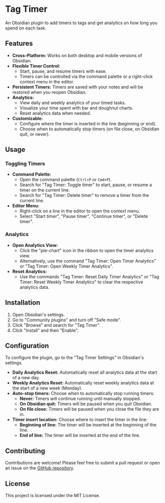 # Tag Timer

An Obsidian plugin to add timers to tags and get analytics on how long you spend on each task.

## Features

-   **Cross-Platform:** Works on both desktop and mobile versions of Obsidian.
-   **Flexible Timer Control:**
    -   Start, pause, and resume timers with ease.
    -   Timers can be controlled via the command palette or a right-click context menu in the editor.
-   **Persistent Timers:** Timers are saved with your notes and will be restored when you reopen Obsidian.
-   **Analytics:**
    -   View daily and weekly analytics of your timed tasks.
    -   Visualize your time spent with bar and doughnut charts.
    -   Reset analytics data when needed.
-   **Customizable:**
    -   Configure where the timer is inserted in the line (beginning or end).
    -   Choose when to automatically stop timers (on file close, on Obsidian quit, or never).

## Usage

### Toggling Timers

-   **Command Palette:**
    -   Open the command palette (`Ctrl+P` or `Cmd+P`).
    -   Search for "Tag Timer: Toggle timer" to start, pause, or resume a timer on the current line.
    -   Search for "Tag Timer: Delete timer" to remove a timer from the current line.
-   **Editor Menu:**
    -   Right-click on a line in the editor to open the context menu.
    -   Select "Start timer", "Pause timer", "Continue timer", or "Delete timer".

### Analytics

-   **Open Analytics View:**
    -   Click the "pie-chart" icon in the ribbon to open the timer analytics view.
    -   Alternatively, use the command "Tag Timer: Open Timer Analytics" or "Tag Timer: Open Weekly Timer Analytics".
-   **Reset Analytics:**
    -   Use the commands "Tag Timer: Reset Daily Timer Analytics" or "Tag Timer: Reset Weekly Timer Analytics" to clear the respective analytics data.

## Installation

1.  Open Obsidian's settings.
2.  Go to "Community plugins" and turn off "Safe mode".
3.  Click "Browse" and search for "Tag Timer".
4.  Click "Install" and then "Enable".

## Configuration

To configure the plugin, go to the "Tag Timer Settings" in Obsidian's settings.

-   **Daily Analytics Reset:** Automatically reset all analytics data at the start of a new day.
-   **Weekly Analytics Reset:** Automatically reset weekly analytics data at the start of a new week (Monday).
-   **Auto-stop timers:** Choose when to automatically stop running timers:
    -   **Never:** Timers will continue running until manually stopped.
    -   **On Obsidian quit:** Timers will be paused when you quit Obsidian.
    -   **On file close:** Timers will be paused when you close the file they are in.
-   **Timer insert location:** Choose where to insert the timer in the line:
    -   **Beginning of line:** The timer will be inserted at the beginning of the line.
    -   **End of line:** The timer will be inserted at the end of the line.

## Contributing

Contributions are welcome! Please feel free to submit a pull request or open an issue on the [GitHub repository](https://github.com/quantavil/tag-timer).

## License

This project is licensed under the MIT License.
